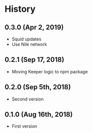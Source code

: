 History
=======

0.3.0 (Apr 2, 2019)
-------------------------

* Squid updates
* Use Nile network

0.2.1 (Sep 17, 2018)
-------------------------

* Moving Keeper logic to npm package


0.2.0 (Sep 5th, 2018)
-------------------------

* Second version


0.1.0 (Aug 16th, 2018)
-------------------------

* First version
